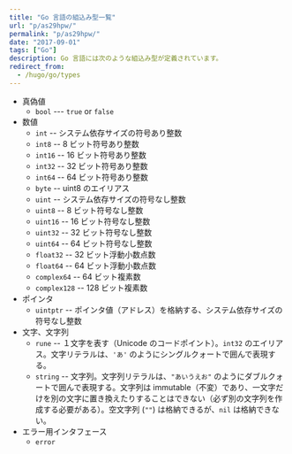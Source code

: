 ```yaml
---
title: "Go 言語の組込み型一覧"
url: "p/as29hpw/"
permalink: "p/as29hpw/"
date: "2017-09-01"
tags: ["Go"]
description: Go 言語には次のような組込み型が定義されています。
redirect_from:
  - /hugo/go/types
---
```


* 真偽値
  * `bool` --- `true` or `false`
* 数値
  * `int` -- システム依存サイズの符号あり整数
  * `int8` -- 8 ビット符号あり整数
  * `int16` -- 16 ビット符号あり整数
  * `int32` -- 32 ビット符号あり整数
  * `int64` -- 64 ビット符号あり整数
  * `byte` -- uint8 のエイリアス
  * `uint` -- システム依存サイズの符号なし整数
  * `uint8` -- 8 ビット符号なし整数
  * `uint16` -- 16 ビット符号なし整数
  * `uint32` -- 32 ビット符号なし整数
  * `uint64` -- 64 ビット符号なし整数
  * `float32` -- 32 ビット浮動小数点数
  * `float64` -- 64 ビット浮動小数点数
  * `complex64` -- 64 ビット複素数
  * `complex128` -- 128 ビット複素数
* ポインタ
  * `uintptr` -- ポインタ値（アドレス）を格納する、システム依存サイズの符号なし整数
* 文字、文字列
  * `rune` -- １文字を表す（Unicode のコードポイント）。`int32` のエイリアス。文字リテラルは、`'あ'` のようにシングルクォートで囲んで表現する。
  * `string` -- 文字列。文字列リテラルは、`"あいうえお"` のようにダブルクォートで囲んで表現する。文字列は immutable（不変）であり、一文字だけを別の文字に置き換えたりすることはできない（必ず別の文字列を作成する必要がある）。空文字列 (`""`) は格納できるが、`nil` は格納できない。
* エラー用インタフェース
  * `error`



